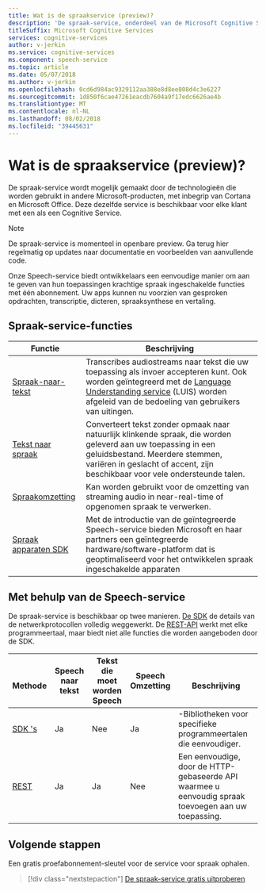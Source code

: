 ```yaml
---
title: Wat is de spraakservice (preview)?
description: 'De spraak-service, onderdeel van de Microsoft Cognitive Services, koppelt zijn verschillende Azure speech services die eerder beschikbaar afzonderlijk waren netwerk: Bing Speech (die bestaat uit spraakherkenning en tekst naar spraak), aangepaste spraak en Spraakomzetting.'
titleSuffix: Microsoft Cognitive Services
services: cognitive-services
author: v-jerkin
ms.service: cognitive-services
ms.component: speech-service
ms.topic: article
ms.date: 05/07/2018
ms.author: v-jerkin
ms.openlocfilehash: 0cd6d984ac9329112aa388e8d8ee808d4c3e6227
ms.sourcegitcommit: 1d850f6cae47261eacdb7604a9f17edc6626ae4b
ms.translationtype: MT
ms.contentlocale: nl-NL
ms.lasthandoff: 08/02/2018
ms.locfileid: "39445631"
---
```

# <a name="what-is-the-speech-service-preview"></a>Wat is de spraakservice (preview)?

De spraak-service wordt mogelijk gemaakt door de technologieën die worden gebruikt in andere Microsoft-producten, met inbegrip van Cortana en Microsoft Office.  Deze dezelfde service is beschikbaar voor elke klant met een als een Cognitive Service. 

> [!NOTE]
> De spraak-service is momenteel in openbare preview. Ga terug hier regelmatig op updates naar documentatie en voorbeelden van aanvullende code.

Onze Speech-service biedt ontwikkelaars een eenvoudige manier om aan te geven van hun toepassingen krachtige spraak ingeschakelde functies met één abonnement. Uw apps kunnen nu voorzien van gesproken opdrachten, transcriptie, dicteren, spraaksynthese en vertaling.

## <a name="speech-service-features"></a>Spraak-service-functies

|Functie|Beschrijving|
|-|-|
|[Spraak-naar-tekst](speech-to-text.md)| Transcribes audiostreams naar tekst die uw toepassing als invoer accepteren kunt. Ook worden geïntegreerd met de [Language Understanding service](https://docs.microsoft.com/azure/cognitive-services/luis/) (LUIS) worden afgeleid van de bedoeling van gebruikers van uitingen.|
|[Tekst naar spraak](text-to-speech.md)| Converteert tekst zonder opmaak naar natuurlijk klinkende spraak, die worden geleverd aan uw toepassing in een geluidsbestand. Meerdere stemmen, variëren in geslacht of accent, zijn beschikbaar voor vele ondersteunde talen. |
|[Spraakomzetting](speech-translation.md)| Kan worden gebruikt voor de omzetting van streaming audio in near-real-time of opgenomen spraak te verwerken. |
|[Spraak apparaten SDK](speech-devices-sdk.md)| Met de introductie van de geïntegreerde Speech-service bieden Microsoft en haar partners een geïntegreerde hardware/software-platform dat is geoptimaliseerd voor het ontwikkelen spraak ingeschakelde apparaten |

## <a name="using-the-speech-service"></a>Met behulp van de Speech-service

De spraak-service is beschikbaar op twee manieren. [De SDK](speech-sdk.md) de details van de netwerkprotocollen volledig weggewerkt. De [REST-API](rest-apis.md) werkt met elke programmeertaal, maar biedt niet alle functies die worden aangeboden door de SDK.

|<br>Methode|Speech<br>naar tekst|Tekst die moet worden<br>Speech|Speech<br>Omzetting|<br>Beschrijving|
|-|-|-|-|-|
|[SDK 's](speech-sdk.md)|Ja|Nee|Ja|-Bibliotheken voor specifieke programmeertalen die eenvoudiger.|
|[REST](rest-apis.md)|Ja|Ja|Nee|Een eenvoudige, door de HTTP-gebaseerde API waarmee u eenvoudig spraak toevoegen aan uw toepassing.|

## <a name="next-steps"></a>Volgende stappen

Een gratis proefabonnement-sleutel voor de service voor spraak ophalen.

> [!div class="nextstepaction"]
> [De spraak-service gratis uitproberen](get-started.md)
